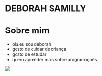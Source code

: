 # DEBORAH SAMILLY

# Sobre mim
- olá,eu sou deborah
- gosto de cuidar de criança 
- gosto de estudar
- quero aprender mais sobre programaçoẽs

![](https://images-wixmp-ed30a86b8c4ca887773594c2.wixmp.com/f/a5d7e694-0571-4b00-8c79-7cc24b3005e6/dfwuuof-488fde74-b9c1-4552-b929-c077b9b88d79.gif?token=eyJ0eXAiOiJKV1QiLCJhbGciOiJIUzI1NiJ9.eyJzdWIiOiJ1cm46YXBwOjdlMGQxODg5ODIyNjQzNzNhNWYwZDQxNWVhMGQyNmUwIiwiaXNzIjoidXJuOmFwcDo3ZTBkMTg4OTgyMjY0MzczYTVmMGQ0MTVlYTBkMjZlMCIsIm9iaiI6W1t7InBhdGgiOiJcL2ZcL2E1ZDdlNjk0LTA1NzEtNGIwMC04Yzc5LTdjYzI0YjMwMDVlNlwvZGZ3dXVvZi00ODhmZGU3NC1iOWMxLTQ1NTItYjkyOS1jMDc3YjliODhkNzkuZ2lmIn1dXSwiYXVkIjpbInVybjpzZXJ2aWNlOmZpbGUuZG93bmxvYWQiXX0.wNA6l_6bO99BnLPyqYry7TxYdHHAd4aEx3pQDMVDqSw)
